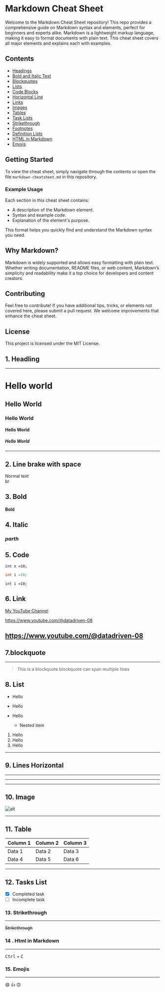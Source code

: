 # Markdown Cheat Sheet

Welcome to the Markdown Cheat Sheet repository! This repo provides a comprehensive guide on Markdown syntax and elements, perfect for beginners and experts alike. Markdown is a lightweight markup language, making it easy to format documents with plain text. This cheat sheet covers all major elements and explains each with examples.

## Contents

- [Headings](#headings)
- [Bold and Italic Text](#bold-and-italic-text)
- [Blockquotes](#blockquotes)
- [Lists](#lists)
- [Code Blocks](#code-blocks)
- [Horizontal Line](#horizontal-line)
- [Links](#links)
- [Images](#images)
- [Tables](#tables)
- [Task Lists](#task-lists)
- [Strikethrough](#strikethrough)
- [Footnotes](#footnotes)
- [Definition Lists](#definition-lists)
- [HTML in Markdown](#html-in-markdown)
- [Emojis](#emojis)

## Getting Started

To view the cheat sheet, simply navigate through the contents or open the file `markdown-cheatsheet.md` in this repository.

### Example Usage

Each section in this cheat sheet contains:
- A description of the Markdown element.
- Syntax and example code.
- Explanation of the element's purpose.

This format helps you quickly find and understand the Markdown syntax you need.

## Why Markdown?

Markdown is widely supported and allows easy formatting with plain text. Whether writing documentation, README files, or web content, Markdown’s simplicity and readability make it a top choice for developers and content creators.

## Contributing

Feel free to contribute! If you have additional tips, tricks, or elements not covered here, please submit a pull request. We welcome improvements that enhance the cheat sheet.

## License

This project is licensed under the MIT License.

<!--Headling-->

## 1. Headling

---

# Hello world

## Hello World

### Hello World

#### Hello World

##### Hello World

---

## 2. Line brake with space

Normal text  
br

## 3. Bold

#### **Bold**

## 4. Italic

### _parth_

## 5. Code

```
int x =10;
```

<!--You can add lang-->

```C++
int i =10;
```

<!--by space you can write a code too-->

    int i =10;

## 6. Link

[My YouTube Channel](https://www.youtube.com/@datadriven-08)

<https://www.youtube.com/@datadriven-08><!--same text as the link-->

## https://www.youtube.com/@datadriven-08 <!--Dricet link-->

## 7.blockquote

---

> This is a blockquote
> blockquote can span multiple lines

## 8. List

<!--Unordered list -->
<!-- * , - , + ( use any of them)-->

- Hello

* Hello

- Hello

  - Nested item

<!--Ordered List-->

1. Hello
2. Hello
3. Hello

---
## 9. Lines Horizontal

---

---

---

## 10. Image

![alt](https://)

---

## 11. Table

<!--Create tables using pipes | and hyphens - to define rows and columns.-->

| Column 1 | Column 2 | Column 3 |
| -------- | -------- | -------- |
| Data 1   | Data 2   | Data 3   |
| Data 4   | Data 5   | Data 6   |

---

## 12. Tasks List

- [x] Completed task
- [ ] Incomplete task

### 13. Strikethrough

---

<!--Strike through text by surrounding it with ~~.-->

~~Strikethrough~~

### 14 . Html in Markdown

---

<kbd>Ctrl</kbd> + <kbd>C</kbd>

<!--HTML provides extra control over formatting-->

### 15. Emojis

---

:smile: :thumbsup: 😊


